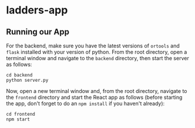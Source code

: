 # ladders-app

## Running our App

For the backend, make sure you have the latest versions of `ortools` and `flask` installed with your version of python. From the root directory, open a terminal window and navigate to the `backend` directory, then start the server as follows:

```
cd backend
python server.py
```

Now, open a new terminal window and, from the root directory, navigate to the `frontend` directory and start the React app as follows (before starting the app, don't forget to do an `npm install` if you haven't already):

```
cd frontend
npm start
```
